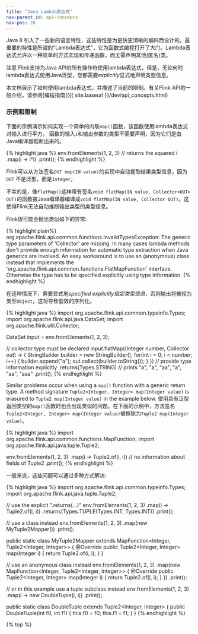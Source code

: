 ```yaml
---
title: "Java Lambda表达式"
nav-parent_id: api-concepts
nav-pos: 20
---
```

<!--
Licensed to the Apache Software Foundation (ASF) under one
or more contributor license agreements.  See the NOTICE file
distributed with this work for additional information
regarding copyright ownership.  The ASF licenses this file
to you under the Apache License, Version 2.0 (the
"License"); you may not use this file except in compliance
with the License.  You may obtain a copy of the License at

  http://www.apache.org/licenses/LICENSE-2.0

Unless required by applicable law or agreed to in writing,
software distributed under the License is distributed on an
"AS IS" BASIS, WITHOUT WARRANTIES OR CONDITIONS OF ANY
KIND, either express or implied.  See the License for the
specific language governing permissions and limitations
under the License.
-->

Java 8 引入了一些新的语言特性，这些特性是为更快更清晰的编码而设计的。最重要的特性是所谓的"Lambda表达式"，它为函数式编程打开了大门。Lambda表达式允许以一种简单的方式实现和传递函数，而无需声明其他(匿名)类。  

<span class="label label-danger">注意</span> Flink支持为Java API的所有操作符使用lambda表达式，但是，无论何时lambda表达式使用Java泛型，您都需要*explicitly*显式地声明类型信息。

本文档展示了如何使用lambda表达式，并描述了当前的限制。有关Flink API的一般介绍，请参阅[编程指南]({{ site.baseurl }}/dev/api_concepts.html)

### 示例和限制

下面的示例演示如何实现一个简单的内联`map()`函数，该函数使用lambda表达式对输入进行平方。
函数的输入`i`和输出参数的类型不需要声明，因为它们是由Java编译器推断出来的。  

{% highlight java %}
env.fromElements(1, 2, 3)
// returns the squared i
.map(i -> i*i)
.print();
{% endhighlight %}

Flink可以从方法签名`OUT map(IN value)`的实现中自动提取结果类型信息，因为 `OUT` 不是泛型，而是`Integer`。

不幸的是，像`flatMap()`这样带有签名`void flatMap(IN value, Collector<OUT> OUT)`的函数被Java编译器编译成`void flatMap(IN value, Collector OUT)`。这使得Flink无法自动推断输出类型的类型信息。  

Flink很可能会抛出类似如下的异常:  

{% highlight plain%}
org.apache.flink.api.common.functions.InvalidTypesException: The generic type parameters of 'Collector' are missing.
    In many cases lambda methods don't provide enough information for automatic type extraction when Java generics are involved.
    An easy workaround is to use an (anonymous) class instead that implements the 'org.apache.flink.api.common.functions.FlatMapFunction' interface.
    Otherwise the type has to be specified explicitly using type information.
{% endhighlight %}

在这种情况下，需要显式地*specified explicitly指定类型信息*，否则输出将被视为类型`Object`，这将导致低效的序列化。  

{% highlight java %}
import org.apache.flink.api.common.typeinfo.Types;
import org.apache.flink.api.java.DataSet;
import org.apache.flink.util.Collector;

DataSet<Integer> input = env.fromElements(1, 2, 3);

// collector type must be declared
input.flatMap((Integer number, Collector<String> out) -> {
    StringBuilder builder = new StringBuilder();
    for(int i = 0; i < number; i++) {
        builder.append("a");
        out.collect(builder.toString());
    }
})
// provide type information explicitly
.returns(Types.STRING)
// prints "a", "a", "aa", "a", "aa", "aaa"
.print();
{% endhighlight %}

Similar problems occur when using a `map()` function with a generic return type. A method signature `Tuple2<Integer, Integer> map(Integer value)` is erasured to `Tuple2 map(Integer value)` in the example below.
使用具有泛型返回类型的`map()`函数时也会出现类似的问题。在下面的示例中，方法签名`Tuple2<Integer, Integer> map(Integer value)`被擦除为`Tuple2 map(Integer value)`。  

{% highlight java %}
import org.apache.flink.api.common.functions.MapFunction;
import org.apache.flink.api.java.tuple.Tuple2;

env.fromElements(1, 2, 3)
    .map(i -> Tuple2.of(i, i))    // no information about fields of Tuple2
    .print();
{% endhighlight %}


一般来说，这些问题可以通过多种方式解决:  

{% highlight java %}
import org.apache.flink.api.common.typeinfo.Types;
import org.apache.flink.api.java.tuple.Tuple2;

// use the explicit ".returns(...)"
env.fromElements(1, 2, 3)
    .map(i -> Tuple2.of(i, i))
    .returns(Types.TUPLE(Types.INT, Types.INT))
    .print();

// use a class instead
env.fromElements(1, 2, 3)
    .map(new MyTuple2Mapper())
    .print();

public static class MyTuple2Mapper extends MapFunction<Integer, Tuple2<Integer, Integer>> {
    @Override
    public Tuple2<Integer, Integer> map(Integer i) {
        return Tuple2.of(i, i);
    }
}

// use an anonymous class instead
env.fromElements(1, 2, 3)
    .map(new MapFunction<Integer, Tuple2<Integer, Integer>> {
        @Override
        public Tuple2<Integer, Integer> map(Integer i) {
            return Tuple2.of(i, i);
        }
    })
    .print();

// or in this example use a tuple subclass instead
env.fromElements(1, 2, 3)
    .map(i -> new DoubleTuple(i, i))
    .print();

public static class DoubleTuple extends Tuple2<Integer, Integer> {
    public DoubleTuple(int f0, int f1) {
        this.f0 = f0;
        this.f1 = f1;
    }
}
{% endhighlight %}

{% top %}
